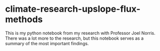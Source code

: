 # climate-research-upslope-flux-methods
This is my python notebook from my research with Professor Joel Norris. There was a lot more to the research, but this notebook serves as a summary of the most important findings.
